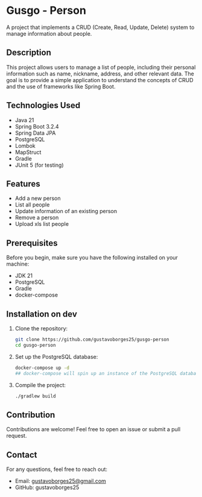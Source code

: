 # Gusgo - Person

A project that implements a CRUD (Create, Read, Update, Delete) system to manage information about people.

## Description

This project allows users to manage a list of people, including their personal information such as name, nickname, address, and other relevant data. The goal is to provide a simple application to understand the concepts of CRUD and the use of frameworks like Spring Boot.

## Technologies Used

- Java 21
- Spring Boot 3.2.4
- Spring Data JPA
- PostgreSQL
- Lombok
- MapStruct
- Gradle
- JUnit 5 (for testing)

## Features

- Add a new person
- List all people
- Update information of an existing person
- Remove a person
- Upload xls list people

## Prerequisites

Before you begin, make sure you have the following installed on your machine:

- JDK 21
- PostgreSQL
- Gradle
- docker-compose

## Installation on dev

1. Clone the repository:
   ```bash
   git clone https://github.com/gustavoborges25/gusgo-person
   cd gusgo-person
   
2. Set up the PostgreSQL database:
   ```bash
   docker-compose up -d 
   ## docker-compose will spin up an instance of the PostgreSQL database. If you have any questions, look at the docker-compose.yml file in the project root.
3. Compile the project:
   ```bash
   ./gradlew build

## Contribution
Contributions are welcome! Feel free to open an issue or submit a pull request.

## Contact
For any questions, feel free to reach out:

- Email: gustavoborges25@gmail.com
- GitHub: gustavoborges25